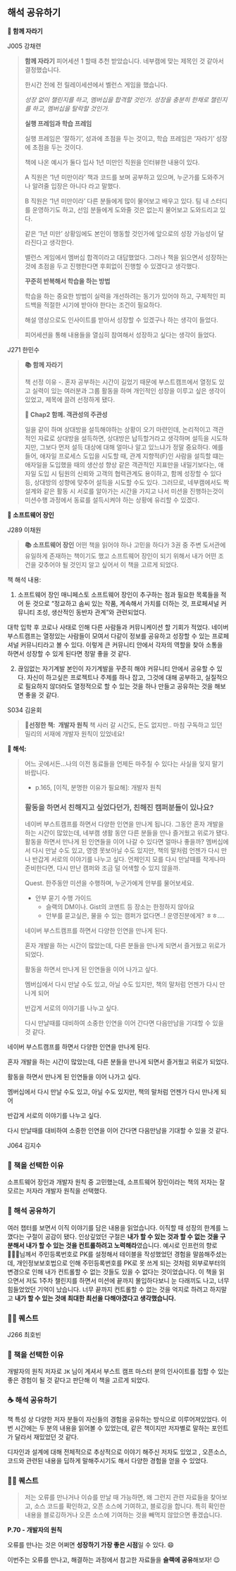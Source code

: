## **해석 공유하기**

**📕 함께 자라기**

J005 강채련

> **함께 자라기** 
피어세션 1 할때 추천 받았습니다.
네부캠에 맞는 제목인 것 같아서 결정했습니다.
> 
> 
> 한시간 전에 전 릴레이세션에서 벨런스 게임을 했습니다.
> 
> *성장 없이 챌린지를 하고, 멤버십을 합격할 것인가. 성장을 충분히 한채로 챌린지를 하고, 멤버십을 탈락할 것인가.*
> 
> **실행 프레임과 학습 프레임**
> 
> 실행 프레임은 ‘잘하기’, 성과에 초점을 두는 것이고, 학습 프레임은 ‘자라기’ 성장에 초점을 두는 것이다.
> 
> 책에 나온 예시가 둘다 입사 1년 미만인 직원을 인터뷰한 내용이 있다.
> 
> A 직원은 ‘1년 미만이라’ 책과 코드를 보며 공부하고 있으며, 누군가를 도와주거나 알려줄 입장은 아니다 라고 말했다.
> 
> B 직원은 ‘1년 미만이라’ 다른 분들에게 많이 물어보고 배우고 있다. 팀 내 스터디를 운영하기도 하고, 선임 분들에게 도와줄 것은 없는지 물어보고 도와드리고 있다.
> 
> 같은 ‘1년 미만’ 상황임에도 본인이 행동할 것인가에 앞으로의 성장 가능성이 달라진다고 생각한다.
> 
> 밸런스 게임에서 멤버십 합격이라고 대답했었다. 그러나 책을 읽으면서 성장하는 것에 초점을 두고 진행한다면 후회없이 진행할 수 있겠다고 생각했다.
> 
> **꾸준히 반복해서 학습을 하는 방법**
> 
> 학습을 하는 중요한 방법이 실력을 개선하려는 동기가 있어야 하고, 구체적인 피드백을 적절한 시기에 받아야 한다는 조건이 필요하다.
> 
> 해설 영상으로도 인사이트를 받아서 성장할 수 있겠구나 하는 생각이 들었다.
> 
> 피어세션을 통해 내용들을 열심히 참여해서 성장하고 싶다는 생각이 들었다.
> 

J271 한민수

> **📚 함께 자라기**
> 
> 
> 책 선정 이유 -. 혼자 공부하는 시간이 길었기 때문에 부스트캠프에서 열정도 있고 실력이 있는 여러분과 그룹 활동을 하며 개인적인 성장을 이루고 싶은 생각이 있었고, 제목에 끌려 선정하게 됐다. 
> 
> **💫 Chap2 함께. 객관성의 주관성**
> 
> 일을 같이 하며 상대방을 설득해야하는 상황이 오기 마련인데, 논리적이고 객관적인 자료로 상대방을 설득하면, 상대방은 납득할거라고 생각하며 설득을 시도하지만, 그보다 먼저 설득 대상에 대해 얼마나 알고 있느냐가 정말 중요하다. 예를 들어, 애자일 프로세스 도입을 시도할 때, 관계 지향적(F)인 사람을 설득할 떄는 애자일을 도입했을 때의 생산성 향상 같은 객관적인 지표만을 내밀기보다는, 애자일 도입 시 팀원의 신뢰와 고객의 협력관계도 용이하고, 함께 성장할 수 있다 등, 상대방의 성향에 맞추어 설득을 시도할 수도 있다. 
> 그러므로, 네부캠에서도 짝설계와 같은 활동 시 서로를 알아가는 시간을 가지고 나서 미션을 진행하는것이 미션수행 과정에서 동료를 설득시켜야 하는 상황에 유리할 수 있겠다.
> 

**📕 소프트웨어 장인**

J289 이채원

> **📚 소프트웨어 장인**
어떤 책을 읽어야 하나 고민을 하다가 3권 중 주변 도서관에 유일하게 존재하는 책이기도 했고 소프트웨어 장인이 되기 위해서 내가 어떤 조건을 갖추어야 될 것인지 알고 싶어서 이 책을 고르게 되었다. 

책 해석 내용:
1. 소프트웨어 장인 매니페스토
소프트웨어 장인이 추구하는 점과 필요한 목록들을 적어 둔 것으로 “정교하고 솜씨 있는 작품, 계속해서 가치를 더하는 것, 프로페셔널 커뮤니티 조성, 생산적인 동반자 관계”와 관련되었다. 

대학 입학 후 코로나 사태로 인해 다른 사람들과 커뮤니케이션 할 기회가 적었다.
네이버 부스트캠프는 열정있는 사람들이 모여서 다같이 정보를 공유하고 성장할 수 있는 프로페셔널 커뮤니티라고 볼 수 있다. 이렇게 큰 커뮤니티 안에서 각자의 역할을 찾아 소통을 하면서 성장할 수 있게 된다면 정말 좋을 것 같다.

2. 끊임없는 자기계발
본인이 자기계발을 꾸준히 해야 커뮤니티 안에서 공유할 수 있다.
자신이 하고싶은 프로젝트나 주제를 하나 잡고, 그것에 대해 공부하고, 실질적으로 필요하지 않더라도 열정적으로 할 수 있는 것을 하나 만들고 공유하는 것을 해보면 좋을 것 같다.
> 

S034 김윤회

> **📕선정한 책:  개발자 원칙**
책 사러 갈 시간도, 돈도 없지만.. 마침 구독하고 있던 밀리의 서재에 개발자 원칙이 있었네요!

**📮 해석:**
> 
> 
> 어느 곳에서든…나의 이전 동료들을 언제든 마주칠 수 있다는 사실을 잊지 말기 바랍니다.
> 
> - p.165, [이직, 분명한 이유가 필요해]: 개발자 원칙
> 
> ### 활동을 하면서 친해지고 싶었다던가, 친해진 캠퍼분들이 있나요?
> 
> 네이버 부스트캠프를 하면서 다양한 인연을 만나게 됩니다.
> 그동안 혼자 개발을 하는 시간이 많았는데, 네부캠 생활 동안 다른 분들을 만나 즐거웠고 위로가 됐다.
> 활동을 하면서 만나게 된 인연들을 이어 나갈 수 있다면 얼마나 좋을까?
> 멤버십에서 다시 만날 수도 있고, 영영 못보아닐 수도 있지만, 
> 책의 말처럼 언젠가 다시 만나 반갑게 서로의 이야기를 나누고 싶다.
> 언제인지 모를 다시 만날때를 작게나마 준비한다면, 다시 만난 캠퍼와 조금 덜 어색할 수 있지 않을까.
> 
> Quest. 한주동안 미션을 수행하며, 누군가에게 안부를 물어보세요.
> 
> - 안부 묻기 수행 가이드
>     - 슬랙의 DM이나. Gist의 코멘트 등 장소는 한정하지 않아요
>     - 안부를 묻고싶은, 물을 수 있는 캠퍼가 없다면..! 운영진분에게? ㅎㅎ….
> 
> 네이버 부스트캠프를 하면서 다양한 인연을 만나게 된다. 
> 
> 혼자 개발을 하는 시간이 많았는데, 다른 분들을 만나게 되면서 즐거웠고 위로가 되었다.
> 
> 활동을 하면서 만나게 된 인연들을 이어 나가고 싶다.
> 
> 멤버십에서 다시 만날 수도 있고, 아닐 수도 있지만, 책의 말처럼 언젠가 다시 만나게 되어
> 
> 반갑게 서로의 이야기를 나누고 싶다.
> 
> 다시 만날때를 대비하여 소중한 인연을 이어 간다면 다음만남을 기대할 수 있을 것 같다.
> 

네이버 부스트캠프를 하면서 다양한 인연을 만나게 된다. 

혼자 개발을 하는 시간이 많았는데, 다른 분들을 만나게 되면서 즐거웠고 위로가 되었다.

활동을 하면서 만나게 된 인연들을 이어 나가고 싶다.

멤버십에서 다시 만날 수도 있고, 아닐 수도 있지만, 책의 말처럼 언젠가 다시 만나게 되어

반갑게 서로의 이야기를 나누고 싶다.

다시 만날때를 대비하여 소중한 인연을 이어 간다면 다음만남을 기대할 수 있을 것 같다.

J064 김지수

### 🍎 책을 선택한 이유

소프트웨어 장인과 개발자 원칙 중 고민했는데, 소프트웨어 장인이라는 책의 저자는 잘 모르는 저자라 개발자 원칙을 선택했다.

### 🚀 해석 공유하기

여러 챕터를 보면서 이직 이야기를 담은 내용을 읽었습니다. 이직할 때 성장의 한계를 느꼈다는 구절이 공감이 됐다. 인상깊었던 구절은 **내가 할 수 있는 것과 할 수 없는 것을 구분해서 내가 할 수 있는 것을 컨트롤하려고 노력해라**였습니다. 예시로 인프런의 향로👨🏻‍💻님께서 주민등록번호로 PK를 설정해서 테이블을 작성했었던 경험을 말씀해주셨는데, 개인정보보호법으로 인해 주민등록번호를 PK로 못 쓰게 되는 것처럼 외부로부터의 변경으로 인해 내가 컨트롤할 수 없는 것들도 있을 수 없다는 것이었습니다.
이 책을 읽으면서 저도 1주차 챌린지를 하면서 미션에 끝까지 몰입하다보니 눈 다래끼도 나고, 너무 힘들었었던 기억이 났습니다. 너무 끝까지 컨트롤할 수 없는 것을 억지로 하려고 하지말고 **내가 할 수 있는 것애 최대한 최선을 다해야겠다고 생각했습니다.**

### 💪🏻 퀘스트

> 
> 

J266 최호빈

### 🍰 책을 선택한 이유

개발자의 원칙 저자로 `JK` 님이 계셔서 부스트 캠프 마스터 분의 인사이트를 접할 수 있는 좋은 경험이 될 것 같다고 판단해 이 책을 고르게 되었다.

### ☕️ 해석 공유하기

책 특성 상 다양한 저자 분들이 자신들의 경험을 공유하는 방식으로 이루어져있었다.  이번 시간에는 두 분의 내용을 읽어볼 수 있었는데, 같은 책이지만 저자별로 말하는 포인트가 달라서 재밌었던 것 같다.

디자인과 설계에 대해 전체적으로 추상적으로 이야기 해주신 저자도 있었고 , 오픈소스, 코드와 관련된 내용을 딥하게 말해주시기도 해서 다양한 경험을 얻을 수 있었다.

### 💪🏻 퀘스트

> 저는 오류를 만나거나 이슈를 만날 때 가능하면, 왜 그런지 관련 자료들을 찾아보고, 소스 코드를 확인하고, 오픈 소스에 기여하고, 블로깅을 합니다. 특히 확인한 내용을 블로깅하거나 오픈 소스에 기여하는 것을 빼먹지 않았으면 좋겠습니다.
> 

**P.70 - 개발자의 원칙**

오류를 만나는 것은 어쩌면 **성장하기 가장 좋은 시점**일 수 있다. 😄 

이번주는 오류를 만나고, 해결하는 과정에서 참고한 자료들을 **슬랙에 공유**해보자! 😉
